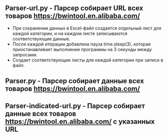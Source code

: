 ## Parser-url.py - Парсер собирает URL всех товаров https://bwintool.en.alibaba.com/ 

+ При сохранении данных в Excel-файл создается отдельный лист для каждой категории, и на каждом листе записываются соответствующие данные.
+ После каждой итерации добавлена пауза time.sleep(3), которая приостанавливает выполнение программы на 3 секунды между запросами.
+ Создает соответствующие листы для каждой категории при записи в файл.


## Parser.py - Парсер собирает данные всех товаров https://bwintool.en.alibaba.com/

## Parser-indicated-url.py - Парсер собирает данные всех товаров https://bwintool.en.alibaba.com/ c указанных URL
